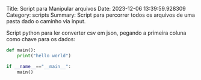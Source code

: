 Title: Script para Manipular arquivos 
Date: 2023-12-06 13:39:59.928309
Category: scripts
Summary: Script para percorrer todos os arquivos de uma pasta dado o caminho via input.


Script python para ler converter csv em json, pegando a primeira coluna como chave para os dados:

```python
def main():
    print("hello world")

if __name__=="__main__":
    main()
```


